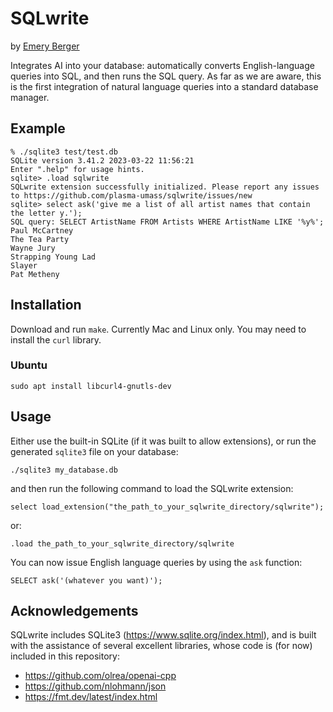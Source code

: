 # SQLwrite

by [Emery Berger](https://emeryberger.com)

Integrates AI into your database: automatically converts
English-language queries into SQL, and then runs the SQL query.  As
far as we are aware, this is the first integration of natural language
queries into a standard database manager.


## Example

```
% ./sqlite3 test/test.db
SQLite version 3.41.2 2023-03-22 11:56:21
Enter ".help" for usage hints.
sqlite> .load sqlwrite
SQLwrite extension successfully initialized. Please report any issues to https://github.com/plasma-umass/sqlwrite/issues/new
sqlite> select ask('give me a list of all artist names that contain the letter y.');
SQL query: SELECT ArtistName FROM Artists WHERE ArtistName LIKE '%y%';
Paul McCartney
The Tea Party
Wayne Jury
Strapping Young Lad
Slayer
Pat Metheny
```

## Installation

Download and run `make`. Currently Mac and Linux only. You may need to install the `curl` library.

### Ubuntu

```
sudo apt install libcurl4-gnutls-dev
```

## Usage

Either use the built-in SQLite (if it was built to allow extensions), or run the generated `sqlite3` file on your database:

```
./sqlite3 my_database.db
```

and then run the following command to load the SQLwrite extension:

```
select load_extension("the_path_to_your_sqlwrite_directory/sqlwrite");
```

or:
```
.load the_path_to_your_sqlwrite_directory/sqlwrite
```

You can now issue English language queries by using the `ask` function:

```
SELECT ask('(whatever you want)');
```

## Acknowledgements

SQLwrite includes SQLite3 (https://www.sqlite.org/index.html), and is
built with the assistance of several excellent libraries, whose code
is (for now) included in this repository:

* https://github.com/olrea/openai-cpp
* https://github.com/nlohmann/json
* https://fmt.dev/latest/index.html

